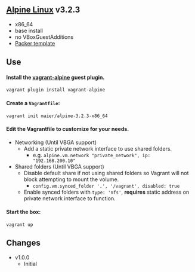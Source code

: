 ## [Alpine Linux](http://alpinelinux.org) v3.2.3

* x86_64
* base install
* no VBoxGuestAdditions
* [Packer template](https://github.com/maier/packer-templates/)

## Use

#### Install the [vagrant-alpine](https://github.com/maier/vagrant-alpine) guest plugin.

```
vagrant plugin install vagrant-alpine
```

#### Create a `Vagrantfile`:

```
vagrant init maier/alpine-3.2.3-x86_64
```

#### Edit the Vagrantfile to customize for your needs.

* Networking (Until VBGA support)
   * Add a static private network interface to use shared folders.
      * e.g. `alpine.vm.network "private_network", ip: "192.168.200.10"`
* Shared folders (Until VBGA support)
   * Disable default share if not using shared folders so Vagrant will not block attempting to mount the volume.
      * `config.vm.synced_folder '.', '/vagrant', disabled: true`
   * Enable synced folders with `type: 'nfs'`, **requires** static address on private network interface to function.

#### Start the box:

```
vagrant up
```

## Changes

* v1.0.0
   * Initial

